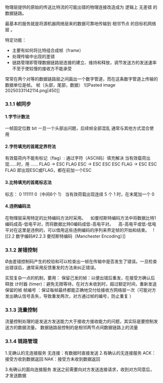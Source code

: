 物理层提供的原始的传送比特流的可能出错的物理连接改造成为
逻辑上 无差错 的 数据链路。

最基本的服务就是将源机器网络层来的数据可靠地传输到  相邻节点 的目标机网络层 。

特定功能：
- 主要有如何将比特组合成帧（frame）
- 处理传输中出现的差错
- 链路管理即管理数据链路层连接的建立、维持和释放，调节发送方的发送速率不至于使较慢的接收方不能承受

常常在两个对等的数据链路层之间画出一个数字管道，而在这条数字管道上传输的数据单位是帧。
帧（头部，尾部，数据）
![[Pasted image 20250331142114.png|450]]

### 3.1.1 帧同步
#### 1.字节计数法
一帧固定位数 bit
一旦一个头部出问题，后续帧全部混乱
通常与其他方式混合使用
#### 2.字符填充的首尾定界符法
有效载荷内不能有标记（flag）:
	通过字符（ASCII码）填充解决
	当有效载荷出现……时，用 ……
		FLAG -> ESC FLAG
		ESC -> ESC ESC
		ESC FLAG -> ESC ESC FLAG
	即出现ESC或FLAG，都在前加一个ESC

#### 3.比特填充的首尾标志法
标志： 0 111111 0（中间6个 1）
当有效荷载出现连续 5 个 1 时，在末尾加一个 0
#### 4.违例编码法
在物理层采用特定的比特编码方法时采用。
   如曼彻斯特编码方法中将数据比特1编码成高-低电平对，而将数据比特0编码成低-高电平对。
   高-高电平或低-低电平对在这里是违例的，可以借用这些违例编码的序列来界定帧的开始和结束。
  ![[2.2 数字编码#2.2.3 曼彻斯特编码（Manchester Encoding）]]
### 3.1.2 差错控制
Ø由差错控制码产生的校验和可以检查出一帧在传输中是否发生了错误。一旦检查出错误后，通常采用反馈重发的方法来纠正错误。

实现复杂一点的机制，要用：
	保留己发的帧：以便出错后重发，在接受方确认后释放
	计时器 (timer)：避免无限等待，在对方未收到时，超过额定时间，重新发送保留的帧
	帧编号 ：保证每帧最终都能正确地交付给接收方网络层一次（可能对方发出确认信号丢失，导致重发两次，对方通过帧的编号，防止重复 ）

### 3.1.3 流量控制
流量控制处理的是发送方发送能力大于接收方接收能力的问题，其实际是要控制发送方的数据流量。
数据链路层控制的是相邻两节点间数据链路上的流量


### 3.1.4 链路管理
1.无确认的无连接服务
	无连接：有数据时直接发送
2.有确认的无连接服务
	ACK：接受方收到数据返回
	NAK：接受方未收到数据返回

3.有确认的面向连接服务
发送之前需要向对方发送连接请求，收到对方同意后，才发送数据


  